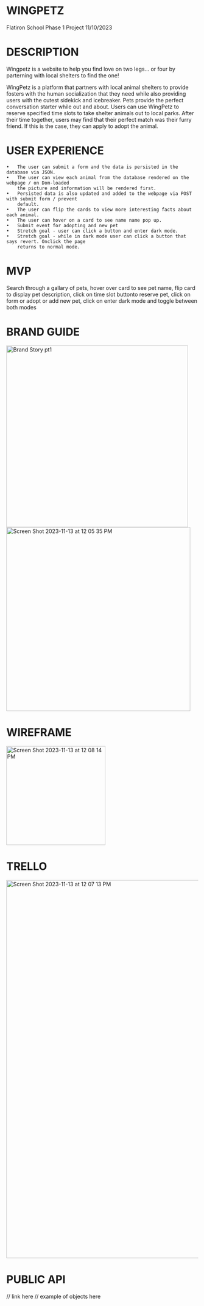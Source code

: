 # WINGPETZ

Flatiron School
Phase 1 Project 
11/10/2023

# DESCRIPTION

Wingpetz is a website to help you find love on two legs... or four by parterning with local shelters to find the one!

WingPetz is a platform that partners with local animal shelters to provide fosters with the human socialization that they need while also providing users with the cutest sidekick and icebreaker. Pets provide the perfect conversation starter while out and about. Users can use WingPetz to reserve specified time slots to take shelter animals out to local parks. After their time together, users may find that their perfect match was their furry friend. If this is the case, they can apply to adopt the animal.


# USER EXPERIENCE

	•	The user can submit a form and the data is persisted in the database via JSON.
	•	The user can view each animal from the database rendered on the webpage / on Dom-loaded
        the picture and information will be rendered first.
	•	Persisted data is also updated and added to the webpage via POST with submit form / prevent
        default.
	•	The user can flip the cards to view more interesting facts about each animal.
	•	The user can hover on a card to see name name pop up.
    •   Submit event for adopting and new pet
	•	Stretch goal - user can click a button and enter dark mode.
	•	Stretch goal - while in dark mode user can click a button that says revert. Onclick the page
        returns to normal mode.
	

# MVP
Search through a gallary of pets, hover over card to see pet name,
flip card to display pet description, click on time slot buttonto reserve pet,
click on form or adopt or add new pet, click on enter dark mode and toggle between both modes


# BRAND GUIDE
<img width="477" alt="Brand Story pt1" src="https://github.com/DorahelyS/Phase_1_Project/assets/142290529/bdd88c8a-56a0-4c93-9205-fcfe64488dff">
<img width="483" alt="Screen Shot 2023-11-13 at 12 05 35 PM" src="https://github.com/DorahelyS/Phase_1_Project/assets/142290529/db2cd7eb-efdf-4d6d-900f-53ac627deb41">

# WIREFRAME
<img width="260" alt="Screen Shot 2023-11-13 at 12 08 14 PM" src="https://github.com/DorahelyS/Phase_1_Project/assets/142290529/4dffcc4c-7b47-4a8c-aa53-c8a102b0c400">

# TRELLO
<img width="993" alt="Screen Shot 2023-11-13 at 12 07 13 PM" src="https://github.com/DorahelyS/Phase_1_Project/assets/142290529/b0ccab69-8688-45f7-999b-4a1d0078b842">

# PUBLIC API
// link here
// example of objects here 






